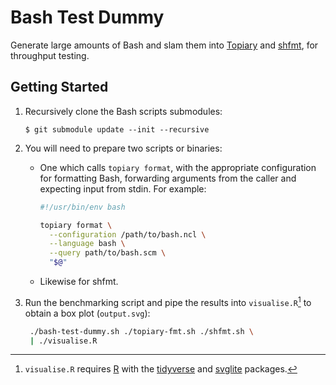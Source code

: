 # Bash Test Dummy

Generate large amounts of Bash and slam them into [Topiary] and [shfmt],
for throughput testing.

## Getting Started

1. Recursively clone the Bash scripts submodules:

   ```console
   $ git submodule update --init --recursive
   ```

2. You will need to prepare two scripts or binaries:

   * One which calls `topiary format`, with the appropriate
     configuration for formatting Bash, forwarding arguments from the
     caller and expecting input from stdin. For example:

     ```bash
     #!/usr/bin/env bash

     topiary format \
       --configuration /path/to/bash.ncl \
       --language bash \
       --query path/to/bash.scm \
       "$@"
     ```

   * Likewise for shfmt.

3. Run the benchmarking script and pipe the results into
   `visualise.R`[^R] to obtain a box plot (`output.svg`):

   ```bash
    ./bash-test-dummy.sh ./topiary-fmt.sh ./shfmt.sh \
    | ./visualise.R
   ```

<!-- Footnotes -->

[^R]:
    `visualise.R` requires [R] with the [tidyverse] and [svglite]
    packages.

<!-- Links -->

[R]: https://www.r-project.org/index.html
[Topiary]: https://topiary.tweag.io
[shfmt]: https://github.com/mvdan/sh
[svglite]: https://svglite.r-lib.org
[tidyverse]: https://www.tidyverse.org
